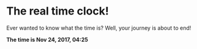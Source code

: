 # The real time clock!

Ever wanted to know what the time is? Well, your journey is about to end!

**The time is Nov 24, 2017, 04:25**